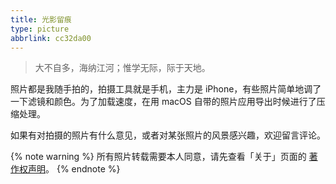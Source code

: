 ```yaml
---
title: 光影留痕
type: picture
abbrlink: cc32da00
---
```

> 大不自多，海纳江河；惟学无际，际于天地。

照片都是我随手拍的，拍摄工具就是手机，主力是 iPhone，有些照片简单地调了一下滤镜和颜色。为了加载速度，在用 macOS 自带的照片应用导出时候进行了压缩处理。

如果有对拍摄的照片有什么意见，或者对某张照片的风景感兴趣，欢迎留言评论。

<div class="ImageGrid"></div>

{% note warning %} 所有照片转载需要本人同意，请先查看「关于」页面的 [著作权声明](/about/#著作权与免责声明)。 {% endnote %}